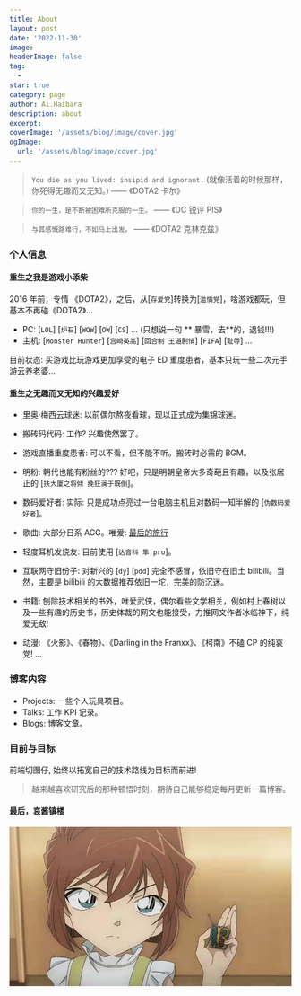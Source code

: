 ```yaml
---
title: About
layout: post
date: '2022-11-30'
image:
headerImage: false
tag:
  -
star: true
category: page
author: Ai.Haibara
description: about
excerpt:
coverImage: '/assets/blog/image/cover.jpg'
ogImage:
  url: '/assets/blog/image/cover.jpg'
---
```


> `You die as you lived: insipid and ignorant.` (就像活着的时候那样，你死得无趣而又无知。) —— 《DOTA2 卡尔》

> `你的一生，是不断被困难所克服的一生。` —— 《DC 锐评 PIS》

> `与其感慨路难行，不如马上出发。` —— 《DOTA2 克林克兹》

### 个人信息

#### 重生之我是游戏小添柴

2016 年前，专情 《DOTA2》，之后，从[`存爱党`]转换为[`滥情党`]，啥游戏都玩，但基本不再碰《DOTA2》...

- PC: [`LOL`] [`炉石`] [`WOW`] [`OW`] [`CS`] ... (只想说一句 ** 暴雪，去**的，退钱!!!)
- 主机: [`Monster Hunter`] [`宫崎英高`] [`回合制 王道剧情`] [`FIFA`] [`耻辱`] ...

目前状态: 买游戏比玩游戏更加享受的电子 ED 重度患者，基本只玩一些二次元手游云养老婆...

#### 重生之无趣而又无知的兴趣爱好

- 里奥·梅西云球迷: 以前偶尔熬夜看球，现以正式成为集锦球迷。

- 搬砖码代码: 工作? 兴趣使然罢了。

- 游戏直播重度患者: 可以不看，但不能不听。搬砖时必需的 BGM。

- 明粉: 朝代也能有粉丝的??? 好吧，只是明朝皇帝大多奇葩且有趣，以及张居正的 [`扶大厦之将倾 挽狂澜于既倒`]。

- 数码爱好者: 实际: 只是成功点亮过一台电脑主机且对数码一知半解的 [`伪数码爱好者`]。

- 歌曲: 大部分日系 ACG。唯爱: [最后的旅行](https://www.bilibili.com/video/BV1ux411K75r/?spm_id_from=333.337.search-card.all.click&vd_source=b417353ae21f344e37538da4502544fb)

- 轻度耳机发烧友: 目前使用 [`达音科 隼 pro`]。

- 互联网守旧份子: 对新兴的 [`dy`] [`pdd`] 完全不感冒，依旧守在旧土 bilibili。当然，主要是 bilibili 的大数据推荐依旧一坨，完美的防沉迷。

- 书籍: 刨除技术相关的书外，唯爱武侠，偶尔看些文学相关，例如村上春树以及一些有趣的历史书，历史体裁的网文也能接受，力推网文作者冰临神下，纯爱无敌!

- 动漫: 《火影》、《春物》、《Darling in the Franxx》、《柯南》不磕 CP 的纯哀党! ...

### 博客内容

- Projects: 一些个人玩具项目。
- Talks: 工作 KPI 记录。
- Blogs: 博客文章。

### 目前与目标

前端切图仔, 始终以拓宽自己的技术路线为目标而前进!

> 越来越喜欢研究后的那种顿悟时刻，期待自己能够稳定每月更新一篇博客。

#### 最后，哀酱镇楼

![example](/assets/blog/image/profile.jpg)
